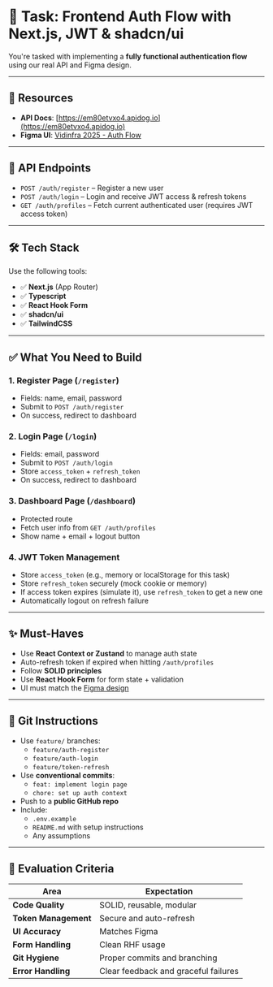 # 🔐 Task: Frontend Auth Flow with Next.js, JWT & shadcn/ui

You're tasked with implementing a **fully functional authentication flow** using our real API and Figma design.

---

## 🔗 Resources

- **API Docs**: [https://em80etvxo4.apidog.io](https://em80etvxo4.apidog.io)
- **Figma UI**: [Vidinfra 2025 - Auth Flow](https://www.figma.com/design/TWyXpONDO87pZyLQfVlgmc/FE-Task?node-id=0-1&t=EJhP9Xi786eD4apy-1)

---

## 📌 API Endpoints

- `POST /auth/register` – Register a new user  
- `POST /auth/login` – Login and receive JWT access & refresh tokens  
- `GET /auth/profiles` – Fetch current authenticated user (requires JWT access token)

---

## 🛠 Tech Stack

Use the following tools:

- ✅ **Next.js** (App Router)
- ✅ **Typescript**
- ✅ **React Hook Form**
- ✅ **shadcn/ui**
- ✅ **TailwindCSS**

---

## ✅ What You Need to Build

### 1. Register Page (`/register`)
- Fields: name, email, password
- Submit to `POST /auth/register`
- On success, redirect to dashboard

### 2. Login Page (`/login`)
- Fields: email, password
- Submit to `POST /auth/login`
- Store `access_token` + `refresh_token`
- On success, redirect to dashboard

### 3. Dashboard Page (`/dashboard`)
- Protected route
- Fetch user info from `GET /auth/profiles`
- Show name + email + logout button

### 4. JWT Token Management
- Store `access_token` (e.g., memory or localStorage for this task)
- Store `refresh_token` securely (mock cookie or memory)
- If access token expires (simulate it), use `refresh_token` to get a new one
- Automatically logout on refresh failure

---

## ✨ Must-Haves

- Use **React Context or Zustand** to manage auth state
- Auto-refresh token if expired when hitting `/auth/profiles`
- Follow **SOLID principles**
- Use **React Hook Form** for form state + validation
- UI must match the [Figma design](https://www.figma.com/design/TWyXpONDO87pZyLQfVlgmc/FE-Task?node-id=0-1&t=EJhP9Xi786eD4apy-1)

---

## 🔁 Git Instructions

- Use `feature/` branches:  
  - `feature/auth-register`  
  - `feature/auth-login`  
  - `feature/token-refresh`
- Use **conventional commits**:  
  - `feat: implement login page`  
  - `chore: set up auth context`
- Push to a **public GitHub repo**
- Include:
  - `.env.example`
  - `README.md` with setup instructions
  - Any assumptions

---

## 🧠 Evaluation Criteria

| Area               | Expectation                          |
|--------------------|--------------------------------------|
| **Code Quality**   | SOLID, reusable, modular             |
| **Token Management** | Secure and auto-refresh             |
| **UI Accuracy**    | Matches Figma                        |
| **Form Handling**  | Clean RHF usage                      |
| **Git Hygiene**    | Proper commits and branching         |
| **Error Handling** | Clear feedback and graceful failures |
